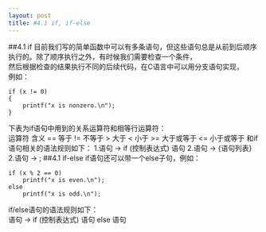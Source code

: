 ```yaml
---
layout: post
title: #4.1 if, if-else 
---
```

##4.1 if
目前我们写的简单函数中可以有多条语句，但这些语句总是从前到后顺序执行的。除了顺序执行之外，有时候我们需要检查一个条件，<br>
然后根据检查的结果执行不同的后续代码，在C语言中可以用分支语句实现，<br>
例如：<br>

    if (x != 0)
    {
        printf("x is nonzero.\n");
    }

下表为if语句中用到的关系运算符和相等行运算符：<br>
    运算符  含义
    ==      等于
    !=      不等于
    >       大于
    <       小于
    >=      大于或等于
    <=      小于或等于
和if语句相关的语法规则如下：
1.语句 -> if (控制表达式) 语句
2.语句 -> {语句列表}
2.语句 -> ;
##4.1 if-else
if语句还可以带一个else子句，例如：<br>

    if (x % 2 == 0)
        printf("x is even.\n");
    else
        printf("x is odd.\n");

if/else语句的语法规则如下：<br>
语句 → if (控制表达式) 语句 else 语句
